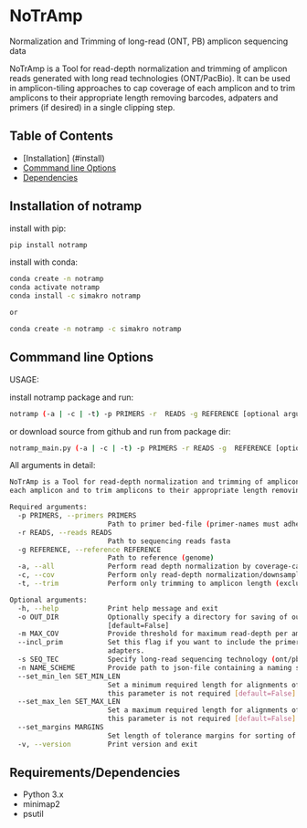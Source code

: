 # NoTrAmp
Normalization and Trimming of long-read (ONT, PB) amplicon sequencing data


NoTrAmp is a Tool for read-depth normalization and trimming of amplicon reads generated with long read technologies (ONT/PacBio).
It can be used in amplicon-tiling approaches to cap coverage of each amplicon and to trim amplicons to their
appropriate length removing barcodes, adpaters and primers (if desired) in a single clipping step.

## Table of Contents
- [Installation] (#install)
- [Commmand line Options](#options)
- [Dependencies](#depend)

## <a name="install"></a>Installation of notramp
install with pip:
```sh
pip install notramp
```
install with conda:
```sh
conda create -n notramp
conda activate notramp
conda install -c simakro notramp

or

conda create -n notramp -c simakro notramp
```

## <a name="options"></a>Commmand line Options

USAGE:

install notramp package and run:
```sh
notramp (-a | -c | -t) -p PRIMERS -r  READS -g REFERENCE [optional arguments]
```

or download source from github and run from package dir:
```sh
notramp_main.py (-a | -c | -t) -p PRIMERS -r READS -g  REFERENCE [optional arguments]
```

All arguments in detail:
```sh
NoTrAmp is a Tool for read-depth normalization and trimming of amplicon reads generated with long read technologies (ONT/PacBio). It can be used in amplicon-tiling approaches to cap coverage of
each amplicon and to trim amplicons to their appropriate length removing barcodes, adpaters and primers (if desired) in a single clipping step.

Required arguments:
  -p PRIMERS, --primers PRIMERS
                        Path to primer bed-file (primer-names must adhere to a consistent naming scheme see readme)
  -r READS, --reads READS
                        Path to sequencing reads fasta
  -g REFERENCE, --reference REFERENCE
                        Path to reference (genome)
  -a, --all             Perform read depth normalization by coverage-capping/downsampling first, then clip the normalized reads. (mut.excl. with -c, -t)
  -c, --cov             Perform only read-depth normalization/downsampling. (mut.excl. with -a, -t)
  -t, --trim            Perform only trimming to amplicon length (excluding primers by default; to include primers set --incl_prim flag). (mut.excl. with -a, -c)

Optional arguments:
  -h, --help            Print help message and exit
  -o OUT_DIR            Optionally specify a directory for saving of outfiles. If this argument is not given, out-files will be saved in the directory where the input reads are located.
                        [default=False]
  -m MAX_COV            Provide threshold for maximum read-depth per amplicon as integer value. [default=200]
  --incl_prim           Set this flag if you want to include the primer sequences in the trimmed reads. By default primers are removed together with all overhanging sequences like barcodes and
                        adapters.
  -s SEQ_TEC            Specify long-read sequencing technology (ont/pb). [default='ont']
  -n NAME_SCHEME        Provide path to json-file containing a naming scheme which is consistently used for all primers. [default='artic_nCoV_scheme']
  --set_min_len SET_MIN_LEN
                        Set a minimum required length for alignments of reads to amplicon. If this is not set the min_len will be 0.5*average_amp_len. If amplicon sizes are relatively homogenous
                        this parameter is not required [default=False]
  --set_max_len SET_MAX_LEN
                        Set a maximum required length for alignments of reads to amplicon. If this is not set the max_len will be 1.5*average_amp_len. If amplicon sizes are relatively homogenous
                        this parameter is not required [default=False]
  --set_margins MARGINS
                        Set length of tolerance margins for sorting of mappings to amplicons. [default=5]
  -v, --version         Print version and exit
  ```

## <a name="depend"></a>Requirements/Dependencies
- Python 3.x
- minimap2
- psutil